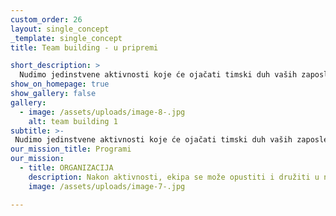```yaml
---
custom_order: 26
layout: single_concept
_template: single_concept
title: Team building - u pripremi

short_description: >
  Nudimo jedinstvene aktivnosti koje će ojačati timski duh vaših zaposlenih kroz zabavne i izazovne poligone i igre. Naši iskusni treneri vode timove kroz dinamične aktivnosti, bilo u našem prostoru ili na otvorenom, osiguravajući bezbedno i stimulativno okruženje. Programi su dizajnirani da poboljšaju komunikaciju, saradnju i poverenje među članovima tima. Pridružite nam se i doživite kako efikasan team building može unaprediti radnu atmosferu i povezati vaš kolektiv!
show_on_homepage: true
show_gallery: false
gallery:
  - image: /assets/uploads/image-8-.jpg
    alt: team building 1
subtitle: >-
 Nudimo jedinstvene aktivnosti koje će ojačati timski duh vaših zaposlenih kroz zabavne i izazovne poligone i igre. Naši iskusni treneri vode timove kroz dinamične aktivnosti, bilo u našem prostoru ili na otvorenom, osiguravajući bezbedno i stimulativno okruženje. Programi su dizajnirani da poboljšaju komunikaciju, saradnju i poverenje među članovima tima. Pridružite nam se i doživite kako efikasan team building može unaprediti radnu atmosferu i povezati vaš kolektiv!
our_mission_title: Programi
our_mission:
  - title: ORGANIZACIJA
    description: Nakon aktivnosti, ekipa se može opustiti i družiti u našem odvojenom baru, gde mogu uživati u osvežavajućim pićima. 
    image: /assets/uploads/image-7-.jpg

---
```

